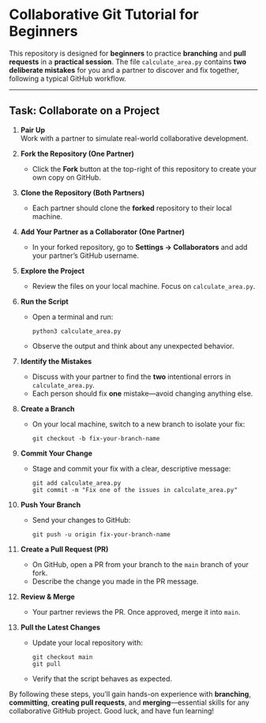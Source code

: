 # Collaborative Git Tutorial for Beginners

This repository is designed for **beginners** to practice **branching** and **pull requests** in a **practical session**. The file `calculate_area.py` contains **two deliberate mistakes** for you and a partner to discover and fix together, following a typical GitHub workflow.

---

## Task: Collaborate on a Project

1. **Pair Up**  
   Work with a partner to simulate real-world collaborative development.

2. **Fork the Repository (One Partner)**  
   - Click the **Fork** button at the top-right of this repository to create your own copy on GitHub.

3. **Clone the Repository (Both Partners)**  
   - Each partner should clone the **forked** repository to their local machine.

4. **Add Your Partner as a Collaborator (One Partner)**  
   - In your forked repository, go to **Settings → Collaborators** and add your partner’s GitHub username.

5. **Explore the Project**  
   - Review the files on your local machine. Focus on `calculate_area.py`.

6. **Run the Script**  
   - Open a terminal and run:
     ```
     python3 calculate_area.py
     ```
   - Observe the output and think about any unexpected behavior.

7. **Identify the Mistakes**  
   - Discuss with your partner to find the **two** intentional errors in `calculate_area.py`.  
   - Each person should fix **one** mistake—avoid changing anything else.

8. **Create a Branch**  
   - On your local machine, switch to a new branch to isolate your fix:
     ```
     git checkout -b fix-your-branch-name
     ```

9. **Commit Your Change**  
   - Stage and commit your fix with a clear, descriptive message:
     ```
     git add calculate_area.py
     git commit -m "Fix one of the issues in calculate_area.py"
     ```

10. **Push Your Branch**  
    - Send your changes to GitHub:
      ```
      git push -u origin fix-your-branch-name
      ```

11. **Create a Pull Request (PR)**  
    - On GitHub, open a PR from your branch to the `main` branch of your fork.  
    - Describe the change you made in the PR message.

12. **Review & Merge**  
    - Your partner reviews the PR. Once approved, merge it into `main`.

13. **Pull the Latest Changes**  
    - Update your local repository with:
      ```
      git checkout main
      git pull
      ```
    - Verify that the script behaves as expected.

By following these steps, you’ll gain hands-on experience with **branching**, **committing**, **creating pull requests**, and **merging**—essential skills for any collaborative GitHub project. Good luck, and have fun learning!
